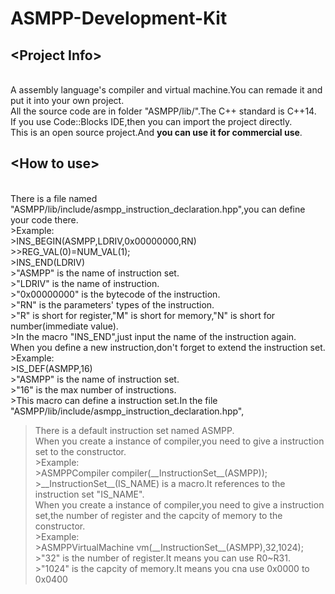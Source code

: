 # ASMPP-Development-Kit
## \<Project Info\>
<br>A assembly language's compiler and virtual machine.You can remade it and put it into your own project.
<br>All the source code are in folder "ASMPP/lib/".The C++ standard is C++14.
<br>If you use Code::Blocks IDE,then you can import the project directly.
<br>This is an open source project.And **you can use it for commercial use**.
## \<How to use\>
<br>There is a file named "ASMPP/lib/include/asmpp_instruction_declaration.hpp",you can define your code there.
  <br>>Example:
  <br>>INS_BEGIN(ASMPP,LDRIV,0x00000000,RN)
      <br>>>REG_VAL(0)=NUM_VAL(1);
  <br>>INS_END(LDRIV)
  <br>>"ASMPP" is the name of instruction set.
  <br>>"LDRIV" is the name of instruction.
  <br>>"0x00000000" is the bytecode of the instruction.
  <br>>"RN" is the parameters' types of the instruction.
  <br>>"R" is short for register,"M" is short for memory,"N" is short for number(immediate value).
  <br>>In the macro "INS_END",just input the name of the instruction again.
<br>When you define a new instruction,don't forget to extend the instruction set.
  <br>>Example:
  <br>>IS_DEF(ASMPP,16)
  <br>>"ASMPP" is the name of instruction set.
  <br>>"16" is the max number of instructions.
  <br>>This macro can define a instruction set.In the file "ASMPP/lib/include/asmpp_instruction_declaration.hpp",
  >There is a default instruction set named ASMPP.
<br>When you create a instance of compiler,you need to give a instruction set to the constructor.
  <br>>Example:
  <br>>ASMPPCompiler compiler(\_\_InstructionSet\_\_(ASMPP));
  <br>>\_\_InstructionSet\_\_(IS_NAME) is a macro.It references to the instruction set "IS_NAME".
<br>When you create a instance of compiler,you need to give a instruction set,the number of register and the capcity of memory to the constructor.
  <br>>Example:
  <br>>ASMPPVirtualMachine vm(\_\_InstructionSet\_\_(ASMPP),32,1024);
  <br>>"32" is the number of register.It means you can use R0~R31.
  <br>>"1024" is the capcity of memory.It means you cna use 0x0000 to 0x0400
